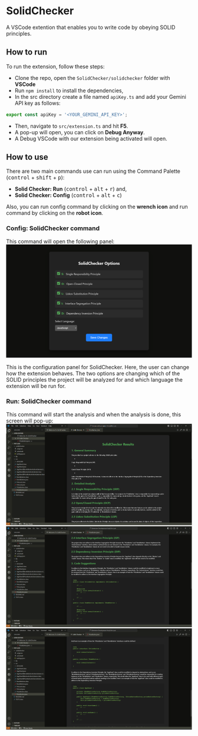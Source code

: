 # SolidChecker
A VSCode extention that enables you to write code by obeying SOLID principles.

## How to run
To run the extension, follow these steps:
* Clone the repo, open the `SolidChecker/solidchecker` folder with **VSCode**
* Run `npm install` to install the dependencies,
* In the src directory create a file named `apiKey.ts` and add your Gemini API key as follows:
```typescript
export const apiKey = '<YOUR_GEMINI_API_KEY>';
```
* Then, navigate to `src/extension.ts` and hit **F5**.
* A pop-up will open, you can click on **Debug Anyway**.
* A Debug VSCode with our extension being activated will open.

## How to use
There are two main commands use can run using the Command Palette (<kbd>control</kbd> + <kbd>shift</kbd> + <kbd>p</kbd>):
* **Solid Checker: Run** (<kbd>control</kbd> + <kbd>alt</kbd> + <kbd>r</kbd>) and,
* **Solid Checker: Config** (<kbd>control</kbd> + <kbd>alt</kbd> + <kbd>c</kbd>)

Also, you can run config command by clicking on the **wrench icon** and run command by clicking on the **robot icon**.

### Config: SolidChecker command
This command will open the following panel:
![alt text](config.png)

This is the configuration panel for SolidChecker. Here, the user can change how the extension behaves. The two options are changing which of the SOLID principles the project will be analyzed for and which language the extension will be run for.

### Run: SolidChecker command
This command will start the analysis and when the analysis is done, this screen will pop-up:
![alt text](result1.png)
![alt text](result2.png)
![alt text](result3.png)

